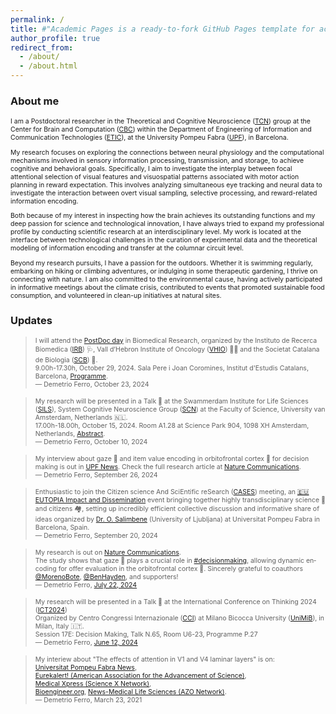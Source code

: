 ```yaml
---
permalink: /
title: #"Academic Pages is a ready-to-fork GitHub Pages template for academic personal websites"
author_profile: true
redirect_from: 
  - /about/
  - /about.html
---
```


<h3>About me</h3>

<p style="font-size:.75em">I am a Postdoctoral researcher in the Theoretical and Cognitive Neuroscience (<a href="https://www.upf.edu/web/tcn" target="_blank">TCN</a>) group at the Center for Brain and Computation (<a href="https://www.upf.edu/web/cbc" target="_blank">CBC</a>) within the Department of Engineering of Information and Communication Technologies (<a href="https://www.upf.edu/web/etic" target="_blanK">ETIC</a>), at the University Pompeu Fabra (<a href="https://www.upf.edu/" target="_blanK">UPF</a>), in Barcelona. </p>

<p style="font-size:.75em">My research focuses on exploring the connections between neural physiology and the computational mechanisms involved in sensory information processing, transmission, and storage, to achieve cognitive and behavioral goals. Specifically, I aim to investigate the interplay between focal attentional selection of visual features and visuospatial patterns associated with motor action planning in reward expectation. This involves analyzing simultaneous eye tracking and neural data to investigate the interaction between overt visual sampling, selective processing, and reward-related information encoding.</p>

<p style="font-size:.75em">Both because of my interest in inspecting how the brain achieves its outstanding functions and my deep passion for science and technological innovation, I have always tried to expand my professional profile by conducting scientific research at an interdisciplinary level. My work is located at the interface between technological challenges in the curation of experimental data and the theoretical modeling of information encoding and transfer at the columnar circuit level.</p>

<p style="font-size:.75em">Beyond my research pursuits, I have a passion for the outdoors. Whether it is swimming regularly, embarking on hiking or climbing adventures, or indulging in some therapeutic gardening, I thrive on connecting with nature. I am also committed to the environmental cause, having actively participated in informative meetings about the climate crisis, contributed to events that promoted sustainable food consumption, and volunteered in clean-up initiatives at natural sites.</p>

<h3>Updates</h3>
<blockquote class="twitter-tweet"><p style="font-size:.75em" lang="en" dir="ltr">I will attend the <a href="https://scb.iec.cat/postdoc-day-a-new-generation-in-biomedical-research/" target="_blank">PostDoc day</a> in Biomedical Research, organized by the Instituto de Recerca Biomedica (<a href="https://www.irbbarcelona.org/es" target="_blank">IRB</a>) 🩺, Vall d’Hebron Institute of Oncology (<a href="https://vhio.net/" target="_blank">VHIO</a>) 👩‍🔬 and the Societat Catalana de Biologia (<a href="https://scb.iec.cat/" target="_blank">SCB</a>) 🧫.<br/>
9.00h-17.30h, October 29, 2024. Sala Pere i Joan Coromines, Institut d'Estudis Catalans, Barcelona, <a href="/files/SCBPostDocDay24.pdf" target="_blank" type="application/pdf">Programme</a>.
<br/>&mdash; Demetrio Ferro, October 23, 2024</p></blockquote> 

<blockquote class="twitter-tweet"><p style="font-size:.75em" lang="en" dir="ltr">My research will be presented in a Talk 💬 at the Swammerdam Institute for Life Sciences (<a href="https://sils.uva.nl/" target="_blank">SILS</a>), System Cognitive Neuroscience Group (<a href="https://sils.uva.nl/content/research-groups/cognitive-and-systems-neuroscience/cognitive-and-systems-neuroscience.html" target="_blank">SCN</a>) at the Faculty of Science, University van Amsterdam, Netherlands 🇳🇱.<br/>
17.00h-18.00h, October 15, 2024. Room A1.28 at Science Park 904, 1098 XH Amsterdam, Netherlands, <a href="/files/UvATNC2024Abstract.pdf" target="_blank" type="application/pdf">Abstract</a>.
<br/>&mdash; Demetrio Ferro, October 10, 2024</p></blockquote> 


<blockquote class="twitter-tweet"><p style="font-size:.75em" lang="en" dir="ltr">My interview about gaze 👀 and item value encoding in orbitofrontal cortex 🧠 for decision making is out in <a target="_blank" href="https://www.upf.edu/web/etic/inici/-/asset_publisher/nT5ucm2DcHyd/content/un-estudi-de-neurocient%C3%ADfics-d-enginyeria-upf-demostra-com-la-direcci%C3%B3-de-la-mirada-determina-la-presa-de-decisions-a-l-hora-d-escollir-entre-2-o-m%C3%A9s-objectes/maximized">UPF News</a>. Check the full research article at <a target="_blank" href="https://www.nature.com/articles/s41467-024-50214-2.pdf">Nature Communications</a>.<br/>&mdash; Demetrio Ferro, September 26, 2024</p></blockquote> 

<blockquote class="twitter-tweet"><p style="font-size:.75em" lang="en" dir="ltr">Enthusiastic to join the Citizen science And SciEntific reSearch (<a target="_blank" href="https://d-ferro.github.io/files/CASESUPF2024.pdf">CASES</a>) meeting, an <a target="_blank" href="https://eutopia-university.eu/">🇪🇺 EUTOPIA Impact and Dissemination</a> event bringing together highly transdisciplinary science 🔭 and citizens 🏘️, setting up incredibly efficient collective discussion and informative share of ideas organized by <a target="_blank" href="https://eutopia-university.eu/english-version/sif-post-doctoral-fellowships/sif-3rd-cohort-fellows-ornella-salimbene-university-of-ljubljana">Dr. O. Salimbene</a> (University of Ljubljana) at Universitat Pompeu Fabra in Barcelona, Spain.<br/>&mdash; Demetrio Ferro, September 20, 2024</p></blockquote> 

<blockquote class="twitter-tweet" data-media-max-width="560"><p style="font-size:.75em" lang="en" dir="ltr">My research is out on <a target="_blank" href="https://www.nature.com/articles/s41467-024-50214-2.pdf">Nature Communications</a>. <br>The study shows that gaze 👀 plays a crucial role in <a target="_blank" href="https://bsky.app/search?q=%23decisionmaking">#decisionmaking</a>, allowing dynamic encoding for offer evaluation in the orbitofrontal cortex 🧠. Sincerely grateful to coauthors <a target="_blank" href="https://twitter.com/MorenoBote?ref_src=twsrc%5Etfw">@MorenoBote</a>, <a target="_blank" href="https://bsky.app/profile/benhayden.bsky.socialhttps://bsky.app/profile/benhayden.bsky.social">@BenHayden</a>, and supporters!<br/> &mdash; Demetrio Ferro, <a target="_blank" href="https://bsky.app/profile/did:plc:k7nqzsglcxcpamo3bbktvrj7/post/3kxxjntjv2f2o">July 22, 2024</a></p></blockquote> 

<blockquote class="twitter-tweet" data-media-max-width="560"><p style="font-size:.75em" lang="en" dir="ltr">My research will be presented in a Talk 💬 at the International Conference on Thinking 2024 (<a href="https://ict2024.com/" target="_blank">ICT2024</a>)<br/> Organized by Centro Congressi Internazionale (<a href="https://www.ccicongress.com/" target="_blank">CCI</a>) at Milano Bicocca University (<a href="https://en.unimib.it/" target="_blank">UniMiB</a>), in Milan, Italy 🇮🇹. <br/>
Session 17E: Decision Making, Talk N.65, Room U6-23, Programme P.27<br/>
  &mdash; Demetrio Ferro, <a href="https://d-ferro.github.io/files/ProgrammeICT2024.pdf#page=14" target="_blank" type="appication/pdf">June 12, 2024</a></p></blockquote>


<blockquote class="twitter-tweet" data-media-max-width="560"><p style="font-size:.75em" lang="en" dir="ltr">
  My interiew about "The effects of attention in V1 and V4 laminar layers" is on:<br/>
  <a href="https://www.upf.edu/c/portal/update_language?p_l_id=230627930&redirect=%2Fweb%2Ffocus%2Fnoticies%2F-%2Fasset_publisher%2FqOocsyZZDGHL%2Fcontent%2Fid%2F244381810%2F&languageId=en_US" target="_blank">Universitat Pompeu Fabra News</a>,<br/>
  <a href="https://www.eurekalert.org/news-releases/771144" target="_blank">Eurekalert! (American Association for the Advancement of Science)</a>, <br/>
  <a href="https://medicalxpress.com/news/2021-04-function-cortical-brain-cells-modulated.html?src_id=alt" target="_blank">Medical Xpress (Science X Network)</a>, <br/> 
  <a href="https://bioengineer.org/the-structure-and-function-of-cortical-brain-cells-modulated-by-attention/" target="_blank">Bioengineer.org</a>, <a href="https://www.news-medical.net/news/20210408/Study-shows-how-signal-propagation-circuit-is-modulated-by-attention.aspx" target="_blank">News-Medical Life Sciences (AZO Network)</a>.
<br/>
  &mdash; Demetrio Ferro, March 23, 2021</p></blockquote>

